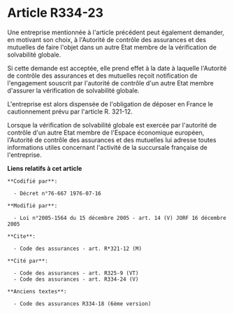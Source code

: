 # Article R334-23

Une entreprise mentionnée à l'article précédent peut également demander, en motivant son choix, à l'Autorité de contrôle des
assurances et des mutuelles de faire l'objet dans un autre Etat membre de la vérification de solvabilité globale.

Si cette demande est acceptée, elle prend effet à la date à laquelle l'Autorité de contrôle des assurances et des mutuelles
reçoit notification de l'engagement souscrit par l'autorité de contrôle d'un autre Etat membre d'assurer la vérification de
solvabilité globale.

L'entreprise est alors dispensée de l'obligation de déposer en France le cautionnement prévu par l'article R. 321-12.

Lorsque la vérification de solvabilité globale est exercée par l'autorité de contrôle d'un autre Etat membre de l'Espace
économique européen, l'Autorité de contrôle des assurances et des mutuelles lui adresse toutes informations utiles concernant
l'activité de la succursale française de l'entreprise.

**Liens relatifs à cet article**

	**Codifié par**:

	  - Décret n°76-667 1976-07-16

	**Modifié par**:

	  - Loi n°2005-1564 du 15 décembre 2005 - art. 14 (V) JORF 16 décembre 2005

	**Cite**:

	  - Code des assurances - art. R*321-12 (M)

	**Cité par**:

	  - Code des assurances - art. R325-9 (VT)
	  - Code des assurances - art. R334-24 (V)

	**Anciens textes**:

	  - Code des assurances R334-18 (6ème version)

